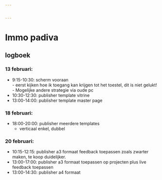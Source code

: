 ```yaml
---


---
```


<h1 id="immo-padiva">Immo padiva</h1>
<h2 id="logboek">logboek</h2>
<h3 id="februari">13 februari:</h3>
<ul>
<li>9:15-10:30: scherm vooraan<br>
- eerst kijken hoe ik toegang kan krijgen tot het toestel, dit is niet gelukt!<br>
- Mogelijke andere strategie via oude pc</li>
<li>10:30-12:30: publisher template vitrine</li>
<li>13:00-14:00: publisher template master page</li>
</ul>
<h3 id="februari-1">18 februari:</h3>
<ul>
<li>18:00-20:00: publisher meerdere templates
<ul>
<li>verticaal enkel, dubbel</li>
</ul>
</li>
</ul>
<h3 id="februari-2">20 februari:</h3>
<ul>
<li>10:15-12:15: publisher a3 formaat feedback toepassen zoals zwarter maken, te koop duidelijker.</li>
<li>13:00-17:00: publisher a3 formaat toepassen op projecten plus live feedback toepassen</li>
<li>13:00-14:30: publisher a4 formaat</li>
</ul>

